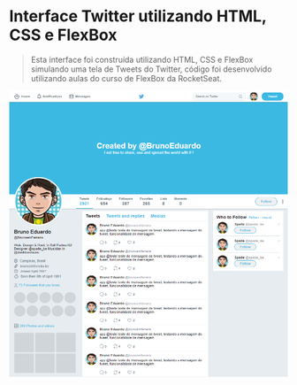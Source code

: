 # Interface Twitter utilizando HTML, CSS e FlexBox
> Esta interface foi construída utilizando HTML, CSS e FlexBox simulando uma tela de Tweets do Twitter, código foi
> desenvolvido utilizando aulas do curso de FlexBox da RocketSeat.

![]( \images\interface.png)
